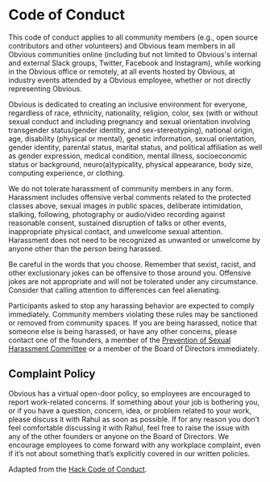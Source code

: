 # Code of Conduct

This code of conduct applies to all community members \(e.g., open source contributors and other volunteers\) and Obvious team members in all Obvious communities online \(including but not limited to Obvious's internal and external Slack groups, Twitter, Facebook and Instagram\), while working in the Obvious office or remotely, at all events hosted by Obvious, at industry events attended by a Obvious employee, whether or not directly representing Obvious.

Obvious is dedicated to creating an inclusive environment for everyone, regardless of race, ethnicity, nationality, religion, color, sex \(with or without sexual conduct and including pregnancy and sexual orientation involving transgender status/gender identity, and sex-stereotyping\), national origin, age, disability \(physical or mental\), genetic information, sexual orientation, gender identity, parental status, marital status, and political affiliation as well as gender expression, medical condition, mental illness, socioeconomic status or background, neuro\(a\)typicality, physical appearance, body size, computing experience, or clothing.

We do not tolerate harassment of community members in any form. Harassment includes offensive verbal comments related to the protected classes above, sexual images in public spaces, deliberate intimidation, stalking, following, photography or audio/video recording against reasonable consent, sustained disruption of talks or other events, inappropriate physical contact, and unwelcome sexual attention. Harassment does not need to be recognized as unwanted or unwelcome by anyone other than the person being harassed.

Be careful in the words that you choose. Remember that sexist, racist, and other exclusionary jokes can be offensive to those around you. Offensive jokes are not appropriate and will not be tolerated under any circumstance. Consider that calling attention to differences can feel alienating.

Participants asked to stop any harassing behavior are expected to comply immediately. Community members violating these rules may be sanctioned or removed from community spaces. If you are being harassed, notice that someone else is being harassed, or have any other concerns, please contact one of the founders, a member of the [Prevention of Sexual Harassment Committee](https://github.com/obvious/handbook/blob/master/1-Employment%20Policies/Prevention%20of%20Sexual%20Harassment.md) or a member of the Board of Directors immediately.

## Complaint Policy

Obvious has a virtual open-door policy, so employees are encouraged to report work-related concerns. If something about your job is bothering you, or if you have a question, concern, idea, or problem related to your work, please discuss it with Rahul as soon as possible. If for any reason you don’t feel comfortable discussing it with Rahul, feel free to raise the issue with any of the other founders or anyone on the Board of Directors. We encourage employees to come forward with any workplace complaint, even if it’s not about something that’s explicitly covered in our written policies.

Adapted from the [Hack Code of Conduct](http://hackcodeofconduct.org/).


